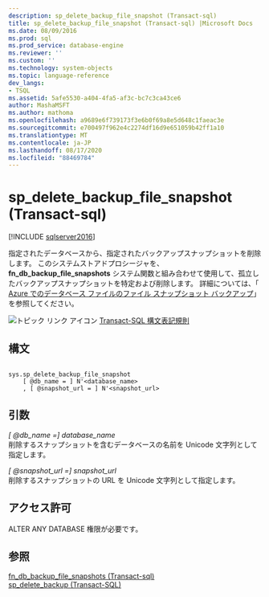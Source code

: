 ```yaml
---
description: sp_delete_backup_file_snapshot (Transact-sql)
title: sp_delete_backup_file_snapshot (Transact-sql) |Microsoft Docs
ms.date: 08/09/2016
ms.prod: sql
ms.prod_service: database-engine
ms.reviewer: ''
ms.custom: ''
ms.technology: system-objects
ms.topic: language-reference
dev_langs:
- TSQL
ms.assetid: 5afe5530-a404-4fa5-af3c-bc7c3ca43ce6
author: MashaMSFT
ms.author: mathoma
ms.openlocfilehash: a9689e6f739173f3e6b0f69a8e5d648c1faeac3e
ms.sourcegitcommit: e700497f962e4c2274df16d9e651059b42ff1a10
ms.translationtype: MT
ms.contentlocale: ja-JP
ms.lasthandoff: 08/17/2020
ms.locfileid: "88469784"
---
```

# <a name="sp_delete_backup_file_snapshot-transact-sql"></a>sp_delete_backup_file_snapshot (Transact-sql)
[!INCLUDE [sqlserver2016](../../includes/applies-to-version/sqlserver2016.md)]

  指定されたデータベースから、指定されたバックアップスナップショットを削除します。 このシステムストアドプロシージャを、 **fn_db_backup_file_snapshots** システム関数と組み合わせて使用して、孤立したバックアップスナップショットを特定および削除します。 詳細については、「 [Azure でのデータベース ファイルのファイル スナップショット バックアップ](../../relational-databases/backup-restore/file-snapshot-backups-for-database-files-in-azure.md)」を参照してください。  

  
 ![トピック リンク アイコン](../../database-engine/configure-windows/media/topic-link.gif "トピック リンク アイコン") [Transact-SQL 構文表記規則](../../t-sql/language-elements/transact-sql-syntax-conventions-transact-sql.md)  
  
## <a name="syntax"></a>構文  
  
```  
  
sys.sp_delete_backup_file_snapshot  
    [ @db_name = ] N'<database_name>  
    , [ @snapshot_url = ] N'<snapshot_url>  
```  
  
## <a name="arguments"></a>引数  
 *[ @db_name =] database_name*  
 削除するスナップショットを含むデータベースの名前を Unicode 文字列として指定します。  
  
 *[ @snapshot_url =] snapshot_url*  
 削除するスナップショットの URL を Unicode 文字列として指定します。  
  
## <a name="permissions"></a>アクセス許可  
 ALTER ANY DATABASE 権限が必要です。  
  
## <a name="see-also"></a>参照  
 [fn_db_backup_file_snapshots &#40;Transact-sql&#41;](../../relational-databases/system-functions/sys-fn-db-backup-file-snapshots-transact-sql.md)   
 [sp_delete_backup (Transact-SQL)](../../relational-databases/system-stored-procedures/snapshot-backup-sp-delete-backup.md)  
  
  
